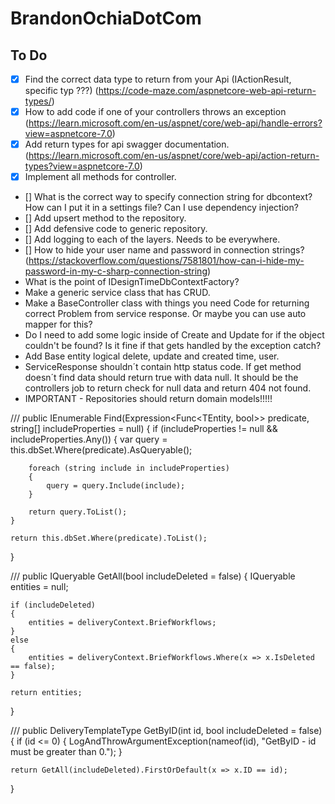 # BrandonOchiaDotCom

## To Do
* [X] Find the correct data type to return from your Api (IActionResult, specific typ ???) (https://code-maze.com/aspnetcore-web-api-return-types/)
* [X] How to add code if one of your controllers throws an exception (https://learn.microsoft.com/en-us/aspnet/core/web-api/handle-errors?view=aspnetcore-7.0)
* [X] Add return types for api swagger documentation. (https://learn.microsoft.com/en-us/aspnet/core/web-api/action-return-types?view=aspnetcore-7.0)
* [X] Implement all methods for controller.
* [] What is the correct way to specify connection string for dbcontext? How can I put it in a settings file? Can I use dependency injection?
* [] Add upsert method to the repository.
* [] Add defensive code to generic repository.
* [] Add logging to each of the layers. Needs to be everywhere.
* [] How to hide your user name and password in connection strings? (https://stackoverflow.com/questions/7581801/how-can-i-hide-my-password-in-my-c-sharp-connection-string)
* What is the point of IDesignTimeDbContextFactory?
* Make a generic service class that has CRUD.
* Make a BaseController class with things you need Code for returning correct Problem from service response. Or maybe you can use auto mapper for this?
* Do I need to add some logic inside of Create and Update for if the object couldn't be found? Is it fine if that gets handled by the exception catch?
* Add Base entity logical delete, update and created time, user.
* ServiceResponse shouldn´t contain http status code. If get method doesn´t find data should return true with data null. It should be the controllers job to return check for null data and return 404 not found.
* IMPORTANT - Repositories should return domain models!!!!!



/// <inheritdoc/>
public IEnumerable<TEntity> Find(Expression<Func<TEntity, bool>> predicate, string[] includeProperties = null)
{
    if (includeProperties != null && includeProperties.Any())
    {
        var query = this.dbSet.Where(predicate).AsQueryable();

        foreach (string include in includeProperties)
        {
            query = query.Include(include);
        }

        return query.ToList();
    }

    return this.dbSet.Where(predicate).ToList();
}


///<inheritdoc/>
public IQueryable<BriefWorkflow> GetAll(bool includeDeleted = false)
{
    IQueryable<BriefWorkflow> entities = null;

    if (includeDeleted)
    {
        entities = deliveryContext.BriefWorkflows;
    }
    else
    {
        entities = deliveryContext.BriefWorkflows.Where(x => x.IsDeleted == false);
    }

    return entities;
}

/// <inheritdoc/>
public DeliveryTemplateType GetByID(int id, bool includeDeleted = false)
{
    if (id <= 0)
    {
        LogAndThrowArgumentException(nameof(id), "GetByID - id must be greater than 0.");
    }

    return GetAll(includeDeleted).FirstOrDefault(x => x.ID == id);
}

